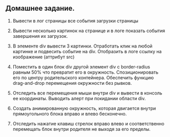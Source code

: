 ## Домашнее задание.

1. Вывести в лог страницы все события загрузки страницы 

2. Вывести несколько картинок на странице и в логе показать события завершения их загрузок.

3. В элементе div вывести 3 картинки. Отработать клик на любой картинке и подвесить событие на div. Отобразить в логе ссылку на изображение (аттрибут src)

4. Поместить в один блок div другой элемент div с border-radius равным 50% что превратит его в окружность.
Спозиционировать его по центру родительского контейнера. Обеспечить функцию drag-and-drop перемещения окружности без рывков.

5. Отследить все перемещения мыши внутри div и вывести в консоль ее координаты. Выводить алерт при покидании области div.

6. Создать анимированную окружность, которая двигается внутри прямоугольного блока вправо и влево бесконечно.

7. Отследить нажатие клавиш стрелок вправо влево и соответственно перемещать блок внутри родителя не выходя за его пределы.
